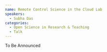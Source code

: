 ```yaml
---
name: Remote Control Science in the Cloud Lab
speakers:
  - Subha Das
categories:
  - Open Science in Research & Teaching
  - Talk
---
```


To Be Announced
